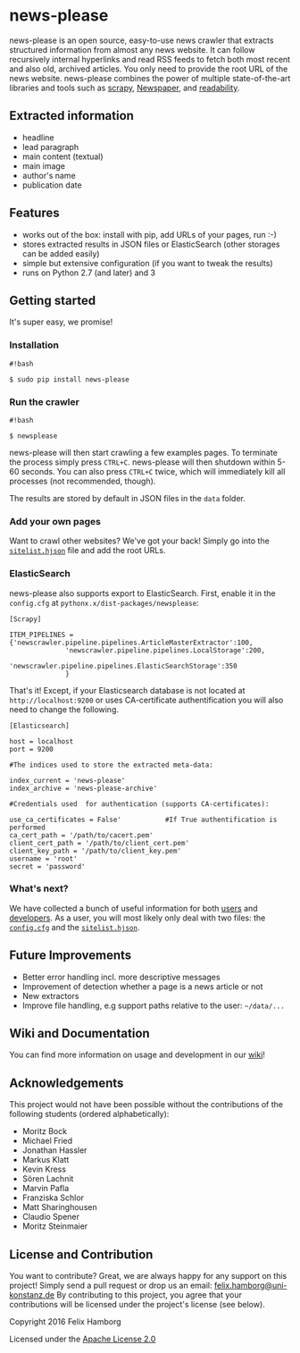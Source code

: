 # **news-please**

news-please is an open source, easy-to-use news crawler that extracts structured information from almost any news website. It can follow recursively internal hyperlinks and read RSS feeds to fetch both most recent and also old, archived articles. You only need to provide the root URL of the news website. news-please combines the power of multiple state-of-the-art libraries and tools such as [scrapy](https://scrapy.org/), [Newspaper](https://github.com/codelucas/newspaper), and [readability](https://github.com/buriy/python-readability).

## Extracted information
* headline
* lead paragraph
* main content (textual)
* main image
* author's name
* publication date

## Features
* works out of the box: install with pip, add URLs of your pages, run :-)
* stores extracted results in JSON files or ElasticSearch (other storages can be added easily)
* simple but extensive configuration (if you want to tweak the results)
* runs on Python 2.7 (and later) and 3

## Getting started

It's super easy, we promise!

### Installation

```
#!bash

$ sudo pip install news-please
```

### Run the crawler

```
#!bash

$ newsplease
```

news-please will then start crawling a few examples pages. To terminate the process simply press `CTRL+C`. news-please will then shutdown within 5-60 seconds. You can also press `CTRL+C` twice, which will immediately kill all processes (not recommended, though).

The results are stored by default in JSON files in the `data` folder.

### Add your own pages

Want to crawl other websites? We've got your back! Simply go into the [`sitelist.hjson`](https://bitbucket.org/fhamborg/news-please/wiki/user-guide#markdown-header-add-own-urls) file and add the root URLs. 

### ElasticSearch

news-please also supports export to ElasticSearch. First, enable it in the `config.cfg` at `pythonx.x/dist-packages/newsplease`:

    [Scrapy]
    
    ITEM_PIPELINES = {'newscrawler.pipeline.pipelines.ArticleMasterExtractor':100,
                  'newscrawler.pipeline.pipelines.LocalStorage':200,
                  'newscrawler.pipeline.pipelines.ElasticSearchStorage':350
                  }

That's it! Except, if your Elasticsearch database is not located at `http://localhost:9200` or uses CA-certificate authentification you will also need to change the following.

    [Elasticsearch]

    host = localhost
    port = 9200	

    #The indices used to store the extracted meta-data:

    index_current = 'news-please'
    index_archive = 'news-please-archive'

    #Credentials used  for authentication (supports CA-certificates):
	
    use_ca_certificates = False'           #If True authentification is performed 
    ca_cert_path = '/path/to/cacert.pem'  
    client_cert_path = '/path/to/client_cert.pem'  
    client_key_path = '/path/to/client_key.pem'  
    username = 'root'  
    secret = 'password' 

### What's next?

We have collected a bunch of useful information for both [users](https://bitbucket.org/fhamborg/news-please/wiki/user-guide)  and [developers](https://bitbucket.org/fhamborg/news-please/wiki/developer-guide). As a user, you will most likely only deal with two files: the [`config.cfg`](https://bitbucket.org/fhamborg/news-please/wiki/configuration) and the [`sitelist.hjson`](https://bitbucket.org/fhamborg/news-please/wiki/user-guide#markdown-header-add-own-urls).

## Future Improvements
* Better error handling incl. more descriptive messages
* Improvement of detection whether a page is a news article or not
* New extractors
* Improve file handling, e.g support paths relative to the user: `~/data/...`

## Wiki and Documentation
You can find more information on usage and development in our [wiki](https://bitbucket.org/fhamborg/news-please/wiki/Home)!

## Acknowledgements

This project would not have been possible without the contributions of the following students (ordered alphabetically):

* Moritz Bock
* Michael Fried
* Jonathan Hassler
* Markus Klatt
* Kevin Kress
* Sören Lachnit
* Marvin Pafla
* Franziska Schlor
* Matt Sharinghousen
* Claudio Spener
* Moritz Steinmaier

## License and Contribution

You want to contribute? Great, we are always happy for any support on this project! Simply send a pull request or drop us an email: [felix.hamborg@uni-konstanz.de](felix.hamborg@uni-konstanz.de) By contributing to this project, you agree that your contributions will be licensed under the project's license (see below).

Copyright 2016 Felix Hamborg

Licensed under the [Apache License 2.0](LICENSE.txt)